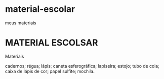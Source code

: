 # material-escolar
meus materiais 
<!DOCTYPE HTML>
<html>
<html lang="pt-br">
 <head>
      <meta charset="UTF-8">
        <h1>MATERIAL ESCOLSAR</h1> 

<p><stong>Materiais</stong></p>
cadernos;
régua;
lápis;
caneta esferográfica;
lapiseira; 
estojo;
tubo de cola;
caixa de lápis de cor;
papel sulfite; 
mochila.
